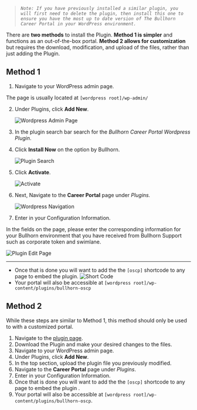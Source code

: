 > _`Note: If you have previously installed a similar plugin, you will first need to delete the plugin, then install this one to ensure you have the most up to date version of The Bullhorn Career Portal in your WordPress environment.`_

There are **two methods** to install the Plugin. **Method 1 is simpler** and functions as an out-of-the-box portal. **Method 2 allows for customization** but requires the download, modification, and upload of the files, rather than just adding the Plugin.

## Method 1

1.  Navigate to your WordPress admin page.

The page is usually located at `[wordpress root]/wp-admin/`

2. Under Plugins, click **Add New**.

   ![Wordpress Admin Page](media/AddNewPlugin.PNG)

3. In the plugin search bar search for the *Bullhorn Career Portal Wordpress Plugin*.

4. Click **Install Now** on the option by Bullhorn.

   ![Plugin Search](media/BullhornPlugin.PNG)

5. Click **Activate**.

    ![Activate](media/ActivatePlugin.png)


6. Next, Navigate to the **Career Portal** page under *Plugins.*  

   ![Wordpress Navigation](media/CareerPortalPage.PNG)

7. Enter in your Configuration Information.

In the fields on the page, please enter the corresponding information for your Bullhorn environment that you have received from Bullhorn Support such as corporate token and swimlane.

   ![Plugin Edit Page](media/PluginEditPage.PNG)



***
*  Once that is done you will want to add the the `[oscp]` shortcode to any page to embed the plugin.
![Short Code](media/ShortCode.png)
*  Your portal will also be accessible at `[wordpress root]/wp-content/plugins/bullhorn-oscp`

## Method 2
While these steps are similar to Method 1, this method should only be used to with a customized portal.
 1.  Navigate to the [plugin page](https://wordpress.org/plugins/bullhorn-oscp/#description).
 2. Download the Plugin and make your desired changes to the files.
 3. Navigate to your WordPress admin page.
 4. Under Plugins, click **Add New**.
 5. In the top section, upload the plugin file you previously modified.
 6. Navigate to the **Career Portal** page under *Plugins*.  
 7. Enter in your Configuration Information.
 8. Once that is done you will want to add the the `[oscp]` shortcode to any page to embed the plugin .
 9. Your portal will also be accessible at `[wordpress root]/wp-content/plugins/bullhorn-oscp`.
